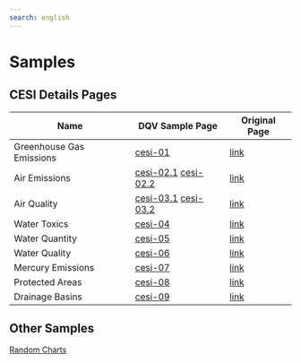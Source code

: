 ```yaml
---
search: english
---
```


# Samples

## CESI Details Pages

| Name                     | DQV Sample Page                                                             | Original Page                                                                                                                |
| ------------------------ | --------------------------------------------------------------------------- | ---------------------------------------------------------------------------------------------------------------------------- |
| Greenhouse Gas Emissions | [cesi-01](./samples/cesi-01.html)                                           | [link](http://maps-cartes.ec.gc.ca/indicators-indicateurs/detailPage.aspx?lang=en&type=ghg&objectid=196)                     |
| Air Emissions            | [cesi-02.1](./samples/cesi-02.1.html) [cesi-02.2](./samples/cesi-02.2.html) | [link](http://maps-cartes.ec.gc.ca/indicators-indicateurs/detailPage.aspx?lang=en&type=air_emissions_CO&objectid=0000004830) |
| Air Quality              | [cesi-03.1](./samples/cesi-03.1.html) [cesi-03.2](./samples/cesi-03.2.html) | [link](http://maps-cartes.ec.gc.ca/indicators-indicateurs/detailPage.aspx?lang=en&type=air_quality_SO2&objectid=103502)      |
| Water Toxics             | [cesi-04](./samples/cesi-04.html)                                           | [link](http://maps-cartes.ec.gc.ca/indicators-indicateurs/detailPage.aspx?lang=en&type=watertoxics_Cd&objectid=0000010153)   |
| Water Quantity           | [cesi-05](./samples/cesi-05.html)                                           | [link](http://maps-cartes.ec.gc.ca/indicators-indicateurs/detailPage.aspx?lang=en&type=water_levels&objectid=08LC040)        |
| Water Quality            | [cesi-06](./samples/cesi-06.html)                                           | [link](http://maps-cartes.ec.gc.ca/indicators-indicateurs/detailPage.aspx?lang=en&type=water_quality&objectid=MB05MJS053)    |
| Mercury Emissions        | [cesi-07](./samples/cesi-07.html)                                           | [link](http://maps-cartes.ec.gc.ca/indicators-indicateurs/detailPage.aspx?lang=en&type=air_toxics_hg&objectid=0000006674)    |
| Protected Areas          | [cesi-08](./samples/cesi-08.html)                                           | [link](http://maps-cartes.ec.gc.ca/indicators-indicateurs/detailPage.aspx?lang=en&type=pa&objectid=719700010)                |
| Drainage Basins          | [cesi-09](./samples/cesi-09.html)                                           | [link](http://maps-cartes.ec.gc.ca/indicators-indicateurs/detailPage.aspx?lang=en&type=water_basin&objectid=20)              |

## Other Samples

[Random Charts](./samples/index.html)
